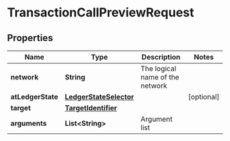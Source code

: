 

# TransactionCallPreviewRequest


## Properties

| Name | Type | Description | Notes |
|------------ | ------------- | ------------- | -------------|
|**network** | **String** | The logical name of the network |  |
|**atLedgerState** | [**LedgerStateSelector**](LedgerStateSelector.md) |  |  [optional] |
|**target** | [**TargetIdentifier**](TargetIdentifier.md) |  |  |
|**arguments** | **List&lt;String&gt;** | Argument list |  |



